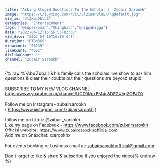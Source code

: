```yaml
---
title: "Asking Stupid Questions To The Scholar |  Zubair Sarookh"
image: "https:\/\/i.ytimg.com\/vi\/Jl2XeaPBluE\/hqdefault.jpg"
vid_id: "Jl2XeaPBluE"
categories: "Entertainment"
tags: ["@superwoman","@kingbach","@niggahigga"]
date: "2022-04-12T16:56:55+03:00"
vid_date: "2022-04-10T10:30:04Z"
duration: "PT8M36S"
viewcount: "66939"
likeCount: "4602"
dislikeCount: ""
channel: "Zubair Sarookh"
---
```

{% raw %}Abu Zubair &amp; his family calls the scholars live show to ask him questions &amp; clear their doubts but their questions are beyond stupid.<br /><br />SUBSCRIBE TO MY NEW VLOG CHANNEL:<br /><a rel="nofollow" target="blank" href="https://www.youtube.com/channel/UCZ0NpxFM4n8DEZXAg2OFJZQ">https://www.youtube.com/channel/UCZ0NpxFM4n8DEZXAg2OFJZQ</a><br /><br />Follow me on Instagram - zubairsarookh <br />( <a rel="nofollow" target="blank" href="https://www.instagram.com/zubairsarookh">https://www.instagram.com/zubairsarookh</a> )<br /><br />follow me on tiktok: @zubair_sarookh<br />Like my page on Facebook - <a rel="nofollow" target="blank" href="https://www.facebook.com/zubairsarookh">https://www.facebook.com/zubairsarookh</a><br />Official website : <a rel="nofollow" target="blank" href="https://www.zubairsarookhofficial.com">https://www.zubairsarookhofficial.com</a><br />Add me on Snapchat: xsarookhx<br /><br />For events booking or business email at: zubairsarookhofficial@gmail.com<br /><br />Don't forget to like &amp; share &amp; subscribe if you enjoyed the video{% endraw %}
